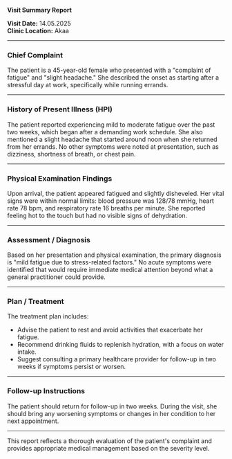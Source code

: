

**Visit Summary Report**

**Visit Date:** 14.05.2025  
**Clinic Location:** Akaa  

---

### **Chief Complaint**
The patient is a 45-year-old female who presented with a "complaint of fatigue" and "slight headache." She described the onset as starting after a stressful day at work, specifically while running errands.

---

### **History of Present Illness (HPI)**
The patient reported experiencing mild to moderate fatigue over the past two weeks, which began after a demanding work schedule. She also mentioned a slight headache that started around noon when she returned from her errands. No other symptoms were noted at presentation, such as dizziness, shortness of breath, or chest pain.

---

### **Physical Examination Findings**
Upon arrival, the patient appeared fatigued and slightly disheveled. Her vital signs were within normal limits: blood pressure was 128/78 mmHg, heart rate 78 bpm, and respiratory rate 16 breaths per minute. She reported feeling hot to the touch but had no visible signs of dehydration.

---

### **Assessment / Diagnosis**
Based on her presentation and physical examination, the primary diagnosis is "mild fatigue due to stress-related factors." No acute symptoms were identified that would require immediate medical attention beyond what a general practitioner could provide.

---

### **Plan / Treatment**
The treatment plan includes:
- Advise the patient to rest and avoid activities that exacerbate her fatigue.
- Recommend drinking fluids to replenish hydration, with a focus on water intake.
- Suggest consulting a primary healthcare provider for follow-up in two weeks if symptoms persist or worsen.

---

### **Follow-up Instructions**
The patient should return for follow-up in two weeks. During the visit, she should bring any worsening symptoms or changes in her condition to her next appointment.

---

This report reflects a thorough evaluation of the patient's complaint and provides appropriate medical management based on the severity level.